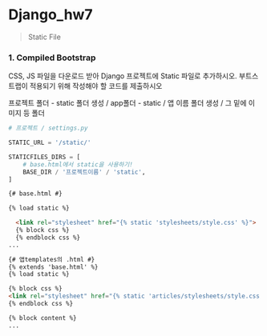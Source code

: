 # Django_hw7

> Static File



### 1. Compiled Bootstrap

CSS, JS 파일을 다운로드 받아 Django 프로젝트에 Static 파일로 추가하시오. 부트스트랩이 적용되기 위해 작성해야 할 코드를 제출하시오

프로젝트 폴더 - static 폴더 생성 / app폴더 - static / 앱 이름 폴더 생성 / 그 밑에 이미지 등 폴더

```python
# 프로젝트 / settings.py

STATIC_URL = '/static/'

STATICFILES_DIRS = [
    # base.html에서 static을 사용하기!
    BASE_DIR / '프로젝트이름' / 'static',
]
```

```html
{# base.html #}

{% load static %}

  <link rel="stylesheet" href="{% static 'stylesheets/style.css' %}">
  {% block css %}
  {% endblock css %}
...

{# 앱templates의 .html #}
{% extends 'base.html' %}
{% load static %}

{% block css %}
<link rel="stylesheet" href="{% static 'articles/stylesheets/style.css' %}">
{% endblock css %}

{% block content %}
...


```

